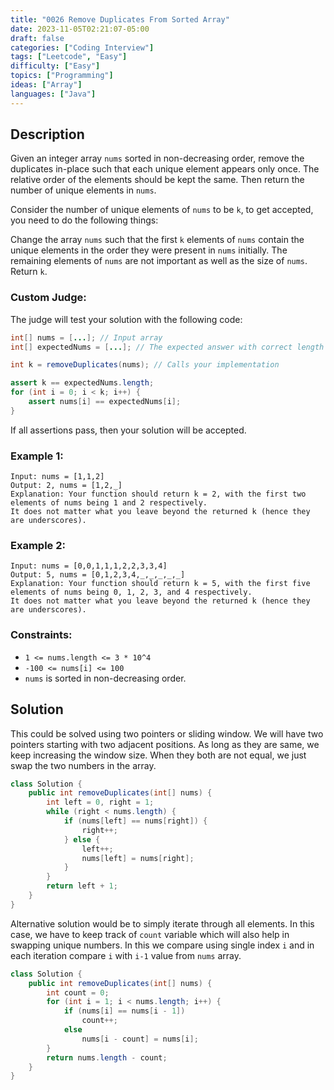 ```yaml
---
title: "0026 Remove Duplicates From Sorted Array"
date: 2023-11-05T02:21:07-05:00
draft: false
categories: ["Coding Interview"]
tags: ["Leetcode", "Easy"]
difficulty: ["Easy"]
topics: ["Programming"]
ideas: ["Array"]
languages: ["Java"]
---
```


## Description

Given an integer array `nums` sorted in non-decreasing order, remove the duplicates in-place such that each unique element appears only once. The relative order of the elements should be kept the same. Then return the number of unique elements in `nums`.

Consider the number of unique elements of `nums` to be `k`, to get accepted, you need to do the following things:

Change the array `nums` such that the first `k` elements of `nums` contain the unique elements in the order they were present in `nums` initially. The remaining elements of `nums` are not important as well as the size of `nums`.
Return `k`.

### Custom Judge:

The judge will test your solution with the following code:

```java
int[] nums = [...]; // Input array
int[] expectedNums = [...]; // The expected answer with correct length

int k = removeDuplicates(nums); // Calls your implementation

assert k == expectedNums.length;
for (int i = 0; i < k; i++) {
    assert nums[i] == expectedNums[i];
}
```

If all assertions pass, then your solution will be accepted.

### Example 1:

```
Input: nums = [1,1,2]
Output: 2, nums = [1,2,_]
Explanation: Your function should return k = 2, with the first two elements of nums being 1 and 2 respectively.
It does not matter what you leave beyond the returned k (hence they are underscores).
```

### Example 2:

```
Input: nums = [0,0,1,1,1,2,2,3,3,4]
Output: 5, nums = [0,1,2,3,4,_,_,_,_,_]
Explanation: Your function should return k = 5, with the first five elements of nums being 0, 1, 2, 3, and 4 respectively.
It does not matter what you leave beyond the returned k (hence they are underscores).
```

### Constraints:

- `1 <= nums.length <= 3 * 10^4`
- `-100 <= nums[i] <= 100`
- `nums` is sorted in non-decreasing order.

## Solution

This could be solved using two pointers or sliding window. We will have two pointers starting with two adjacent positions. As long as they are same, we keep increasing the window size. When they both are not equal, we just swap the two numbers in the array.

```java
class Solution {
    public int removeDuplicates(int[] nums) {
        int left = 0, right = 1;
        while (right < nums.length) {
            if (nums[left] == nums[right]) {
                right++;
            } else {
                left++;
                nums[left] = nums[right];
            }
        }
        return left + 1;
    }
}
```

Alternative solution would be to simply iterate through all elements. In this case, we have to keep track of `count` variable which will also help in swapping unique numbers. In this we compare using single index `i` and in each iteration compare `i` with `i-1` value from `nums` array.

```java
class Solution {
    public int removeDuplicates(int[] nums) {
        int count = 0;
        for (int i = 1; i < nums.length; i++) {
            if (nums[i] == nums[i - 1])
                count++;
            else
                nums[i - count] = nums[i];
        }
        return nums.length - count;
    }
}
```